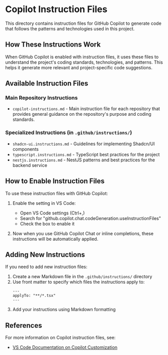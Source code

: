 # Copilot Instruction Files

This directory contains instruction files for GitHub Copilot to generate code that follows the patterns and technologies used in this project.

## How These Instructions Work

When GitHub Copilot is enabled with instruction files, it uses these files to understand the project's coding standards, technologies, and patterns. This helps it generate more relevant and project-specific code suggestions.

## Available Instruction Files

### Main Repository Instructions

- `copilot-instructions.md` - Main instruction file for each repository that provides general guidance on the repository's purpose and coding standards.

### Specialized Instructions (in `.github/instructions/`)

- `shadcn-ui.instructions.md` - Guidelines for implementing Shadcn/UI components
- `typescript.instructions.md` - TypeScript best practices for the project
- `nestjs.instructions.md` - NestJS patterns and best practices for the backend service

## How to Enable Instruction Files

To use these instruction files with GitHub Copilot:

1. Enable the setting in VS Code:
   - Open VS Code settings (Ctrl+,)
   - Search for "github.copilot.chat.codeGeneration.useInstructionFiles"
   - Check the box to enable it

2. Now when you use GitHub Copilot Chat or inline completions, these instructions will be automatically applied.

## Adding New Instructions

If you need to add new instruction files:

1. Create a new Markdown file in the `.github/instructions/` directory
2. Use front matter to specify which files the instructions apply to:
   ```
   ---
   applyTo: "**/*.tsx"
   ---
   ```
3. Add your instructions using Markdown formatting

## References

For more information on Copilot instruction files, see:
- [VS Code Documentation on Copilot Customization](https://code.visualstudio.com/docs/copilot/copilot-customization#_instruction-files)
